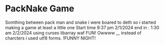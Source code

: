 # PackNake Game
 Somthing between pack man and snake
i were boared to deth so i started making a game 
at least a little one
Start time 9:37 pm 2/1/2024
end in : 1:30 am 2/2/2024
using curses libarray waf FUN!
Owwww ,,, instead of charcters i used utf8 forms.
!FUNNY NIGHT!